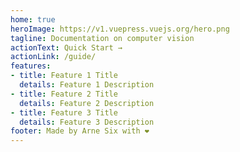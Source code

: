 ```yaml
---
home: true
heroImage: https://v1.vuepress.vuejs.org/hero.png
tagline: Documentation on computer vision
actionText: Quick Start →
actionLink: /guide/
features:
- title: Feature 1 Title
  details: Feature 1 Description
- title: Feature 2 Title
  details: Feature 2 Description
- title: Feature 3 Title
  details: Feature 3 Description
footer: Made by Arne Six with ❤️
---
```

